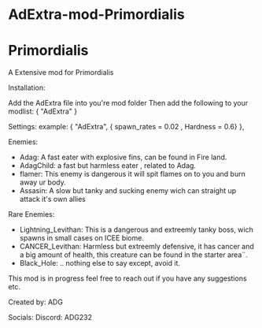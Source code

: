 # AdExtra-mod-Primordialis
# Primordialis
A Extensive mod for Primordialis

Installation:

  Add the AdExtra file into you're mod folder
  Then add the following to your modlist: { "AdExtra" }

Settings:
  example: { "AdExtra", { spawn_rates = 0.02 , Hardness = 0.6} },

  
Enemies:
  - Adag: A fast eater with explosive fins, can be found in Fire land.
  - AdagChild: a fast but harmless eater , related to Adag.
  - flamer: This enemy is dangerous it will spit flames on to you and burn away ur body.
  - Assasin: A slow but tanky and sucking enemy wich can straight up attack it's own allies

Rare Enemies:
  - Lightning_Levithan: This is a dangerous and extreemly tanky boss, wich spawns in small cases on ICEE biome.
  - CANCER_Levithan: Harmless but extreemly defensive, it has cancer and a big amount of health, this creature can be found in the starter area¨.
  - Black_Hole: .. nothing else to say except, avoid it. 

This mod is in progress feel free to reach out if you have any suggestions etc.

Created by: ADG

Socials:
  Discord: ADG232
